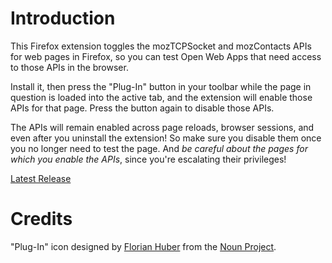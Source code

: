 Introduction
============

This Firefox extension toggles the mozTCPSocket and mozContacts APIs
for web pages in Firefox, so you can test Open Web Apps that need access
to those APIs in the browser.

Install it, then press the "Plug-In" button in your toolbar while the page
in question is loaded into the active tab, and the extension will enable
those APIs for that page.  Press the button again to disable those APIs.

The APIs will remain enabled across page reloads, browser sessions, and even
after you uninstall the extension! So make sure you disable them once you
no longer need to test the page. And *be careful about the pages for which
you enable the APIs*, since you're escalating their privileges!

<a href="https://github.com/mykmelez/tcpsocketpup/releases/latest">Latest Release</a>

Credits
=======

"Plug-In" icon designed by
<a href="http://www.thenounproject.com/itshorty">Florian Huber</a>
from the <a href="http://www.thenounproject.com">Noun Project</a>.
